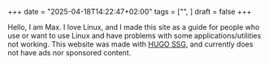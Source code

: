 +++
date = "2025-04-18T14:22:47+02:00"
tags = ["", ]
draft = false
+++


<!--more-->

Hello, I am Max.
I love Linux, and I made this site as a guide for people who
use or want to use Linux and have problems with some applications/utilities not working. This
website was made with [HUGO SSG](https://gohugo.io), and currently does not have
ads nor sponsored content.

<!-- ## Website Monetization: -->
<!-- 1. Donations: -->
<!--    - Privacy-preserving platforms -->
<!--    - [Monero](https://www.getmonero.org/) -->
<!-- 2. Sponsorships: -->
<!--    - Chosen after extensively trying out their product without any special treatment (reduced/no cost, premium features/features not available for standard users/features not *yet* available for all users). -->
<!--    - Will not respond to emails and other messages trying to get me to sponsor their product/service. -->
<!--    - Sponsorship segment will not be in article, it will always be on the side/bottom of the website. -->
<!--    - Only text, images and normal links. (No videos nor tracking links, for preserving bandwidth and privacy) -->
<!--    - If i will make an article about sponsored content, it will be clearly labeled and tagged as such -->

<!-- If I would want to monetize this website, i would do -->
<!-- so with: -->

<!-- If, in the future, I decide that I will monetize this website, I will do so with: -->
<!-- 1. Sponsorships, that I would choose, and they would be on the side/bottom of -->
<!--    the website and there would be only images, normal links and static text, not videos nor -->
<!--    tracking links, for conserving bandwidth, and preserving privacy. -->
<!-- 2. Donations, using only privacy-preserving platforms/methods. -->
<!-- and i will add it to this website's privacy policy -->
<!-- 3. Subscriptions, using the same services as for donations, -->
<!-- and the content will be later (1 month later) released for people without subscription -->
<!--end-->
